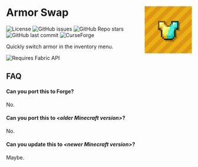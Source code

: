 # Armor Swap <img align="right" src="src/main/resources/assets/armor_swap/icon.png" />
![License](https://img.shields.io/github/license/arm32x/armor-swap?label=license&style=flat-square) ![GitHub issues](https://img.shields.io/github/issues/arm32x/armor-swap?logo=github&style=flat-square) ![GitHub Repo stars](https://img.shields.io/github/stars/arm32x/armor-swap?logo=github&style=flat-square) ![GitHub last commit](https://img.shields.io/github/last-commit/arm32x/armor-swap?logo=github&style=flat-square) ![CurseForge](https://curse.nikky.moe/api/img/000000?style=flat-square&logo)

Quickly switch armor in the inventory menu.

<img title="Requires Fabric API" src="https://i.imgur.com/HabVZJR.png" height="60" />

## FAQ

#### Can you port this to Forge?

No.

#### Can you port this to *\<older Minecraft version>*?

No.

#### Can you update this to *\<newer Minecraft version>*?

Maybe.